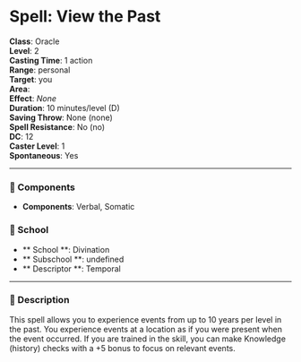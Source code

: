 
# Spell: View the Past
**Class**: Oracle  
**Level**: 2  
**Casting Time**: 1 action  
**Range**: personal  
**Target**: you  
**Area**:   
**Effect**: _None_  
**Duration**: 10 minutes/level (D)  
**Saving Throw**: None (none)  
**Spell Resistance**: No (no)  
**DC**: 12  
**Caster Level**: 1  
**Spontaneous**: Yes

---

### 🔮 Components
- **Components**: Verbal, Somatic

### 🏫 School
- ** School **: Divination
- ** Subschool **: undefined
- ** Descriptor **: Temporal
---

### 📜 Description
This spell allows you to experience events from up to 10 years per level in the past. You experience events at a location as if you were present when the event occurred. If you are trained in the skill, you can make Knowledge (history) checks with a +5 bonus to focus on relevant events.
